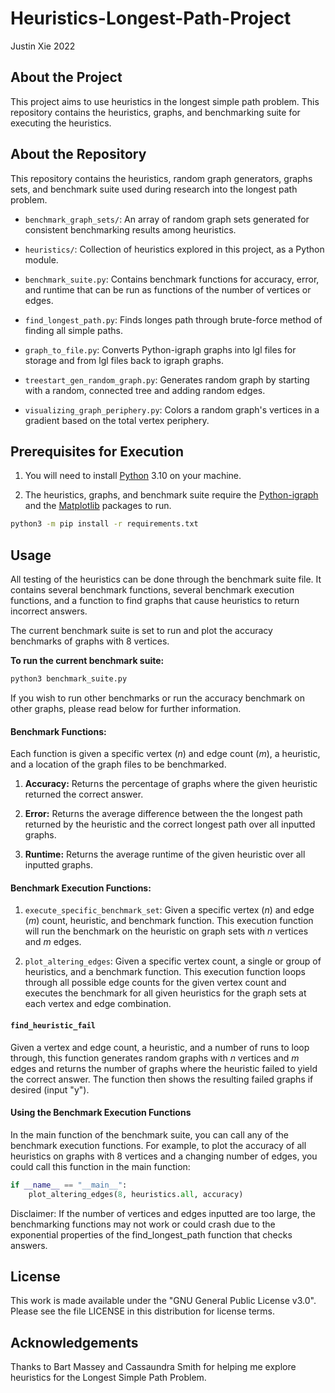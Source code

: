 # Heuristics-Longest-Path-Project
Justin Xie 2022

## About the Project

This project aims to use heuristics in the longest simple path problem. This repository contains the heuristics, graphs, and benchmarking suite for executing the heuristics.

## About the Repository

This repository contains the heuristics, random graph generators, graphs sets, and benchmark suite used during research into the longest path problem.

- `benchmark_graph_sets/`: An array of random graph sets generated for consistent benchmarking results among heuristics.

- `heuristics/`: Collection of heuristics explored in this project, as a Python module.

- `benchmark_suite.py`: Contains benchmark functions for accuracy, error, and runtime that can be run as functions of the number of vertices or edges.

- `find_longest_path.py`: Finds longes path through brute-force method of finding all simple paths.

- `graph_to_file.py`: Converts Python-igraph graphs into lgl files for storage and from lgl files back to igraph graphs.

- `treestart_gen_random_graph.py`: Generates random graph by starting with a random, connected tree and adding random edges.

- `visualizing_graph_periphery.py`: Colors a random graph's vertices in a gradient based on the total vertex periphery.

## Prerequisites for Execution

1. You will need to install [Python](https://www.python.org/) 3.10 on your machine.

2. The heuristics, graphs, and benchmark suite require the [Python-igraph](https://igraph.org/python/) and the [Matplotlib](https://matplotlib.org/) packages to run.

```bash
python3 -m pip install -r requirements.txt
```

## Usage
All testing of the heuristics can be done through the benchmark suite file. It contains several benchmark functions, several benchmark execution functions, and a function to find graphs that cause heuristics to return incorrect answers.

The current benchmark suite is set to run and plot the accuracy benchmarks of graphs with 8 vertices. 

**To run the current benchmark suite:**
```bash
python3 benchmark_suite.py
```

If you wish to run other benchmarks or run the accuracy benchmark on other graphs, please read below for further information.

#### Benchmark Functions:

Each function is given a specific vertex (*n*) and edge count (*m*), a heuristic, and a location of the graph files to be benchmarked.

1. **Accuracy:** Returns the percentage of graphs where the given heuristic returned the correct answer.

2. **Error:** Returns the average difference between the the longest path returned by the heuristic and the correct longest path over all inputted graphs.

3. **Runtime:** Returns the average runtime of the given heuristic over all inputted graphs.

#### Benchmark Execution Functions:

1. `execute_specific_benchmark_set`: Given a specific vertex (*n*) and edge (*m*) count, heuristic, and benchmark function. This execution function will run the benchmark on the heuristic on graph sets with *n* vertices and *m* edges.

2. `plot_altering_edges`: Given a specific vertex count, a single or group of heuristics, and a benchmark function. This execution function loops through all possible edge counts for the given vertex count and executes the benchmark for all given heuristics for the graph sets at each vertex and edge combination.

#### `find_heuristic_fail`

Given a vertex and edge count, a heuristic, and a number of runs to loop through, this function generates random graphs with *n* vertices and *m* edges and returns the number of graphs where the heuristic failed to yield the correct answer. The function then shows the resulting failed graphs if desired (input "y").

#### Using the Benchmark Execution Functions

In the main function of the benchmark suite, you can call any of the benchmark execution functions. For example, to plot the accuracy of all heuristics on graphs with 8 vertices and a changing number of edges, you could call this function in the main function:

```python
if __name__ == "__main__":
    plot_altering_edges(8, heuristics.all, accuracy)
```

Disclaimer: If the number of vertices and edges inputted are too large, the benchmarking functions may not work or could crash due to the exponential properties of the find_longest_path function that checks answers.

## License

This work is made available under the "GNU General Public License v3.0". Please see the file LICENSE in this distribution for license terms.

## Acknowledgements

Thanks to Bart Massey and Cassaundra Smith for helping me explore heuristics for the Longest Simple Path Problem.
